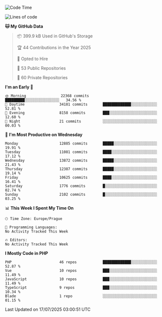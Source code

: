 <!--START_SECTION:waka-->
![Code Time](http://img.shields.io/badge/Code%20Time-1%2C584%20hrs%203%20mins-blue)

![Lines of code](https://img.shields.io/badge/From%20Hello%20World%20I%27ve%20Written-18.6%20million%20lines%20of%20code-blue)

**🐱 My GitHub Data** 

> 📦 399.9 kB Used in GitHub's Storage 
 > 
> 🏆 44 Contributions in the Year 2025
 > 
> 💼 Opted to Hire
 > 
> 📜 53 Public Repositories 
 > 
> 🔑 60 Private Repositories 
 > 
**I'm an Early 🐤** 

```text
🌞 Morning                22368 commits       █████████░░░░░░░░░░░░░░░░   34.56 % 
🌆 Daytime                34181 commits       █████████████░░░░░░░░░░░░   52.81 % 
🌃 Evening                8158 commits        ███░░░░░░░░░░░░░░░░░░░░░░   12.60 % 
🌙 Night                  21 commits          ░░░░░░░░░░░░░░░░░░░░░░░░░   00.03 % 
```
📅 **I'm Most Productive on Wednesday** 

```text
Monday                   12885 commits       █████░░░░░░░░░░░░░░░░░░░░   19.91 % 
Tuesday                  11081 commits       ████░░░░░░░░░░░░░░░░░░░░░   17.12 % 
Wednesday                13872 commits       █████░░░░░░░░░░░░░░░░░░░░   21.43 % 
Thursday                 12387 commits       █████░░░░░░░░░░░░░░░░░░░░   19.14 % 
Friday                   10625 commits       ████░░░░░░░░░░░░░░░░░░░░░   16.41 % 
Saturday                 1776 commits        █░░░░░░░░░░░░░░░░░░░░░░░░   02.74 % 
Sunday                   2102 commits        █░░░░░░░░░░░░░░░░░░░░░░░░   03.25 % 
```


📊 **This Week I Spent My Time On** 

```text
🕑︎ Time Zone: Europe/Prague

💬 Programming Languages: 
No Activity Tracked This Week

🔥 Editors: 
No Activity Tracked This Week
```

**I Mostly Code in PHP** 

```text
PHP                      46 repos            █████████████░░░░░░░░░░░░   52.87 % 
Vue                      10 repos            ███░░░░░░░░░░░░░░░░░░░░░░   11.49 % 
JavaScript               10 repos            ███░░░░░░░░░░░░░░░░░░░░░░   11.49 % 
TypeScript               9 repos             ███░░░░░░░░░░░░░░░░░░░░░░   10.34 % 
Blade                    1 repo              ░░░░░░░░░░░░░░░░░░░░░░░░░   01.15 % 
```




 Last Updated on 17/07/2025 03:00:51 UTC
<!--END_SECTION:waka-->
<!--
**AlexKratky/AlexKratky** is a ✨ _special_ ✨ repository because its `README.md` (this file) appears on your GitHub profile.

Here are some ideas to get you started:

- 🔭 I’m currently working on ...
- 🌱 I’m currently learning ...
- 👯 I’m looking to collaborate on ...
- 🤔 I’m looking for help with ...
- 💬 Ask me about ...
- 📫 How to reach me: ...
- 😄 Pronouns: ...
- ⚡ Fun fact: ...
-->
